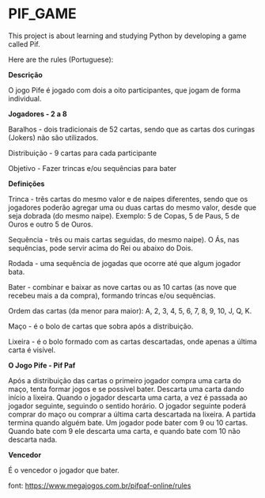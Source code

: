 # PIF_GAME

This project is about learning and studying Python by developing a game called Pif.

Here are the rules (Portuguese):

**Descrição**

O jogo Pife é jogado com dois a oito participantes, que jogam de forma individual.

**Jogadores - 2 a 8**

Baralhos - dois tradicionais de 52 cartas, sendo que as cartas dos curingas (Jokers) não são utilizados.

Distribuição - 9 cartas para cada participante

Objetivo - Fazer trincas e/ou sequências para bater

**Definições**

Trinca - três cartas do mesmo valor e de naipes diferentes, sendo que os jogadores poderão agregar uma ou duas cartas do mesmo valor, desde que seja dobrada (do mesmo naipe). Exemplo: 5 de Copas, 5 de Paus, 5 de Ouros e outro 5 de Ouros.

Sequência - três ou mais cartas seguidas, do mesmo naipe). O Ás, nas sequências, pode servir acima do Rei ou abaixo do Dois.

Rodada - uma sequência de jogadas que ocorre até que algum jogador bata.

Bater - combinar e baixar as nove cartas ou as 10 cartas (as nove que recebeu mais a da compra), formando trincas e/ou sequências.

Ordem das cartas (da menor para maior): A, 2, 3, 4, 5, 6, 7, 8, 9, 10, J, Q, K.

Maço - é o bolo de cartas que sobra após a distribuição.

Lixeira - é o bolo formado com as cartas descartadas, onde apenas a última carta é visível.

**O Jogo Pife - Pif Paf**

Após a distribuição das cartas o primeiro jogador compra uma carta do maço, tenta formar jogos e se possível bater. Descarta uma carta dando início a lixeira. Quando o jogador descarta uma carta, a vez é passada ao jogador seguinte, seguindo o sentido horário. O jogador seguinte poderá comprar do maço ou comprar a última carta descartada na lixeira. A partida termina quando alguém bate. Um jogador pode bater com 9 ou 10 cartas. Quando bate com 9 ele descarta uma carta, e quando bate com 10 não descarta nada.

**Vencedor**

É o vencedor o jogador que bater.

font: https://www.megajogos.com.br/pifpaf-online/rules
